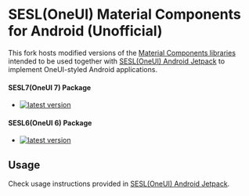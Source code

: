 # SESL(OneUI) Material Components for Android (Unofficial)

This fork hosts modified versions of the [Material Components libraries](https://github.com/material-components/material-components-android) intended to be used together with [SESL(OneUI) Android Jetpack](https://github.com/tribalfs/sesl-androidx) to implement OneUI-styled Android applications.

#### SESL7(OneUI 7) Package
- [![latest version](https://img.shields.io/badge/sesl.com.google.android.material:material-1.12.0%2B1.0.39--sesl7%2Brev1-blue?logo=GitHub)](https://github.com/tribalfs/sesl-material-components-android/packages/2110054)


#### SESL6(OneUI 6) Package
- [![latest version](https://img.shields.io/badge/sesl.com.google.android.material:material-1.12.0%2B1.0.23--sesl6%2Brev3-blue?logo=GitHub)](https://github.com/tribalfs/sesl-material-components-android/packages/2110054)


## Usage
Check usage instructions provided in [SESL(OneUI) Android Jetpack](https://github.com/tribalfs/sesl-androidx#usage).



